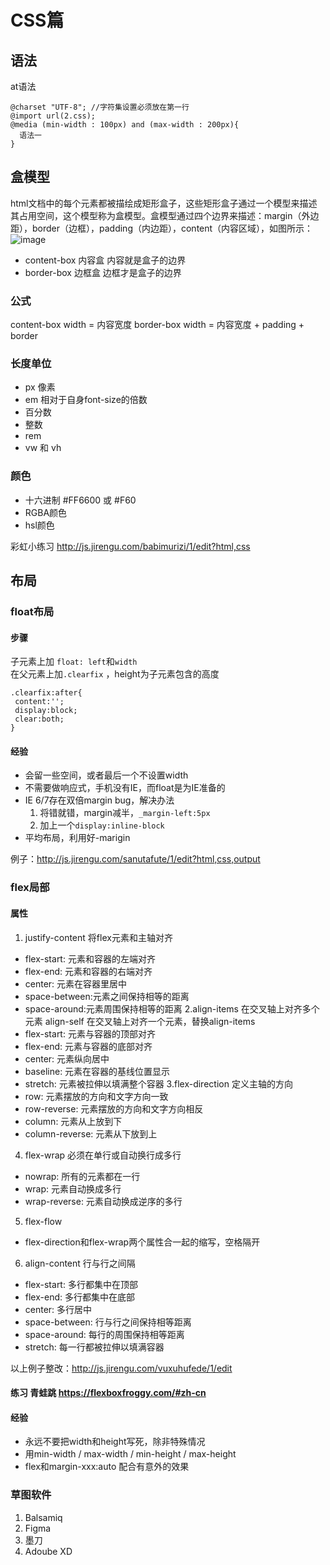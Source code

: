 # CSS篇

## 语法  
at语法

```
@charset "UTF-8"; //字符集设置必须放在第一行
@import url(2.css);
@media (min-width : 100px) and (max-width : 200px){
  语法一
}
```
## 盒模型  

html文档中的每个元素都被描绘成矩形盒子，这些矩形盒子通过一个模型来描述其占用空间，这个模型称为盒模型。盒模型通过四个边界来描述：margin（外边距），border（边框），padding（内边距），content（内容区域），如图所示：
![image](https://user-images.githubusercontent.com/26460242/123813038-273a0d80-d927-11eb-9193-a77ec35237e0.png)

* content-box 内容盒
  内容就是盒子的边界
* border-box 边框盒
  边框才是盒子的边界
 
 ### 公式
 content-box width = 内容宽度
 border-box width = 内容宽度 + padding + border
 
 ### 长度单位
 * px 像素
 * em 相对于自身font-size的倍数
 * 百分数
 * 整数
 * rem
 * vw 和 vh
 
 ### 颜色
 * 十六进制 #FF6600 或 #F60
 * RGBA颜色 
 * hsl颜色
 
 彩虹小练习 http://js.jirengu.com/babimurizi/1/edit?html,css
 
 ## 布局
 ### float布局
 #### 步骤 
 子元素上加 `float: left`和`width`  
 在父元素上加`.clearfix` ，height为子元素包含的高度
 ```
 .clearfix:after{
  content:'';
  display:block;
  clear:both;
 }
 ```
 #### 经验 
*  会留一些空间，或者最后一个不设置width
*  不需要做响应式，手机没有IE，而float是为IE准备的
*  IE 6/7存在双倍margin bug，解决办法
   1. 将错就错，margin减半，`_margin-left:5px`
   2. 加上一个`display:inline-block`
* 平均布局，利用好-marigin
 
 例子：http://js.jirengu.com/sanutafute/1/edit?html,css,output
 
### flex局部
#### 属性
1. justify-content 将flex元素和主轴对齐
 * flex-start: 元素和容器的左端对齐
 * flex-end: 元素和容器的右端对齐
 * center: 元素在容器里居中
 * space-between:元素之间保持相等的距离
 * space-around:元素周围保持相等的距离
2.align-items 在交叉轴上对齐多个元素  align-self 在交叉轴上对齐一个元素，替换align-items
 * flex-start: 元素与容器的顶部对齐
 * flex-end: 元素与容器的底部对齐
 * center: 元素纵向居中
 * baseline: 元素在容器的基线位置显示
 * stretch: 元素被拉伸以填满整个容器
 3.flex-direction 定义主轴的方向
 * row: 元素摆放的方向和文字方向一致
 * row-reverse: 元素摆放的方向和文字方向相反
 * column: 元素从上放到下
 * column-reverse: 元素从下放到上
 4. flex-wrap 必须在单行或自动换行成多行
 *  nowrap: 所有的元素都在一行
 *  wrap: 元素自动换成多行
 *  wrap-reverse: 元素自动换成逆序的多行
 5. flex-flow
 * flex-direction和flex-wrap两个属性合一起的缩写，空格隔开
 6. align-content 行与行之间隔
 * flex-start: 多行都集中在顶部
 * flex-end: 多行都集中在底部
 * center: 多行居中
 * space-between: 行与行之间保持相等距离
 * space-around: 每行的周围保持相等距离
 * stretch: 每一行都被拉伸以填满容器

以上例子整改：http://js.jirengu.com/vuxuhufede/1/edit

#### 练习 青蛙跳 https://flexboxfroggy.com/#zh-cn

#### 经验
* 永远不要把width和height写死，除非特殊情况
* 用min-width / max-width / min-height / max-height
* flex和margin-xxx:auto 配合有意外的效果


### 草图软件
1. Balsamiq
2. Figma
3. 墨刀
4. Adoube XD
